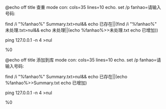 

@echo off
title 查重
mode con: cols=35 lines=10
echo.
set /p fanhao=请输入号码:

find /i "%fanhao%" Summary.txt>nul&& echo 已存在||(find /i "%fanhao%" 未处理.txt>nul&& echo 未处理||(echo %fanhao%>>未处理.txt
 echo 已增加))

ping 127.0.0.1 -n 4 >nul

%0


@echo off
title 添加到库
mode con: cols=35 lines=10
echo.
set /p fanhao=请输入号码:

find /i "%fanhao%" Summary.txt>nul&& echo 已存在||(echo %fanhao%>>Summary.txt
 echo 已增加)

ping 127.0.0.1 -n 4 >nul

%0
